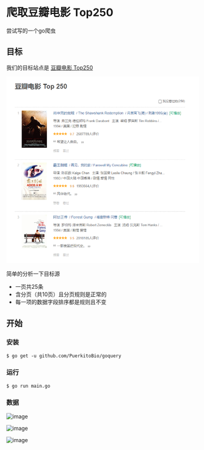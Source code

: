# 爬取豆瓣电影 Top250

尝试写的一个go爬虫

## 目标

我们的目标站点是 [豆瓣电影 Top250](https://movie.douban.com/top250)

![img.png](img.png)

简单的分析一下目标源
- 一页共25条
- 含分页（共10页）且分页规则是正常的
- 每一项的数据字段排序都是规则且不变

## 开始

### 安装
```
$ go get -u github.com/PuerkitoBio/goquery
```

### 运行
```
$ go run main.go
```

### 数据
![image](https://i.loli.net/2018/03/21/5ab1309594741.png)

![image](https://i.loli.net/2018/03/21/5ab131ca582f8.png)

![image](https://i.loli.net/2018/03/21/5ab130d3a00d9.png)